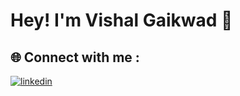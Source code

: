 
# Hey! I'm Vishal Gaikwad  🙌

## 🌐 Connect with me :
[![linkedin](https://img.shields.io/badge/linkedin-0A66C2?style=for-the-badge&logo=linkedin&logoColor=white)](https://www.linkedin.com/in/vishal-gaikwad-277970208/)


  
